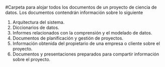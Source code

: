 #Carpeta para alojar todos los documentos de un proyecto de ciencia de datos.
Los documentos contendrán información sobre lo siguiente
1. Arquitectura del sistema.
2. Diccionarios de datos.
3. Informes relacionados con la comprensión y el modelado de datos.
4. Documentos de planificación y gestión de proyectos.
5. Información obtenida del propietario de una empresa o cliente sobre el proyecto.
6. Documentos y presentaciones preparados para compartir información sobre el proyecto.